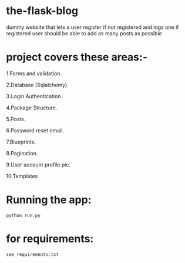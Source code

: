 # the-flask-blog
dummy website that lets a user register if not registered and logs one if registered
user should be able to add as many posts as possible

# project covers these areas:-

  1.Forms and validation.
  
  2.Database (Sqlalchemy).
  
  3.Login Authentication.
  
  4.Package Structure.
  
  5.Posts.
  
  6.Password reset email.
  
  7.Blueprints.
  
  8.Pagination.
  
  9.User account profile pic.
  
  10.Templates
 
# Running the app:
    python run.py
  
  # for requirements:
    see requirements.txt
